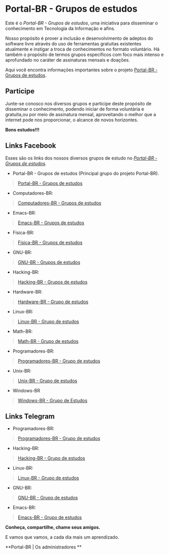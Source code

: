 # Portal-BR - Grupos de estudos
Este é o *Portal-BR - Grupos de estudos*, uma iniciativa para disseminar o conhecimento em Tecnologia da Informação e afins.

Nosso propósito é prover a inclusão e desenvolvimento de adeptos do software livre através do uso de ferramentas gratuitas existentes atualmente e instigar a troca de conhecimentos no formato voluntário. Há também o propósito de termos grupos específicos com foco mais intenso e aprofundado no caráter de assinaturas mensais e doações.

Aqui você encontra informações importantes sobre o projeto [Portal-BR - Grupos de estudos](https://www.facebook.com/groups/686160095156385/).


## Participe

Junte-se conosco nos diversos grupos e participe deste propósito de disseminar o conhecimento, podendo iniciar de forma voluntária e gratuita,ou por meio de assinatura mensal, aproveitando o melhor que a internet pode nos proporcionar, o alcance de novos horizontes.

**Bons estudos!!!**

## Links Facebook

Esses são os links dos nossos diversos grupos de estudo no *[Portal-BR - Grupos de estudos](https://www.facebook.com/groups/686160095156385/)*.

- Portal-BR - Grupos de estudos (Principal grupo do projeto Portal-BR).
> [Portal-BR - Grupos de estudos](https://www.facebook.com/groups/686160095156385/)

- Computadores-BR:
> [Computadores-BR - Grupos de estudos](https://web.facebook.com/groups/256622045000747/)

- Emacs-BR:
> [Emacs-BR - Grupos de estudos](https://web.facebook.com/groups/363760494222521/)

- Física-BR:
> [Física-BR - Grupos de estudos](https://web.facebook.com/groups/328727274528271/)

- GNU-BR:
> [GNU-BR - Grupos de estudos](https://www.facebook.com/groups/639504229778635/)

- Hacking-BR:
> [Hacking-BR - Grupos de estudos](https://web.facebook.com/groups/250164319047897/)

- Hardware-BR: 
> [Hardware-BR - Grupo de estudos](https://www.facebook.com/groups/312406906242602/)

- Linux-BR:
> [Linux-BR - Grupo de estudos](https://web.facebook.com/groups/959344597555388/)

- Math-BR:
> [Math-BR - Grupo de estudos](https://web.facebook.com/groups/254349098533699)

- Programadores-BR:
> [Programadores-BR - Grupo de estudos](https://web.facebook.com/groups/455490374854570/)

- Unix-BR:
> [Unix-BR - Grupo de estudos](https://www.facebook.com/groups/1511003425865588/)

- Windows-BR
> [Windows-BR - Grupo de Estudos](https://www.facebook.com/groups/2267116043601384/)

## Links Telegram

- Programadores-BR:
> [Programadores-BR - Grupo de estudos](https://t.me/programadores_br)

- Hacking-BR:
> [Hacking-BR - Grupo de estudos](https://t.me/hackbr)

- Linux-BR:
> [Linux-BR - Grupo de estudos](https://t.me/linuxgrupo)

- GNU-BR:
> [GNU-BR - Grupo de estudos](https://t.me/joinchat/LYpp81NGIJY0pJUZKMWKEA)

- Emacs-BR:
> [Emacs-BR - Grupo de estudos](https://t.me/emacswiki)

**Conheça, compartilhe, chame seus amigos.**

E vamos que vamos, a cada dia mais um aprendizado.

**Portal-BR | Os administradores **
